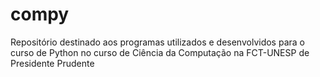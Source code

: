 # compy
Repositório destinado aos programas utilizados e desenvolvidos para o curso de Python no curso de Ciência da Computação na FCT-UNESP de Presidente Prudente

[Apresentação 
Primeiros 
Passos]:https://docs.google.com/presentation/d/1uluh95jHjKwR_eUNqmjbo_V8lU4pVPVjyx3Revcs_dU/edit?usp=sharing

